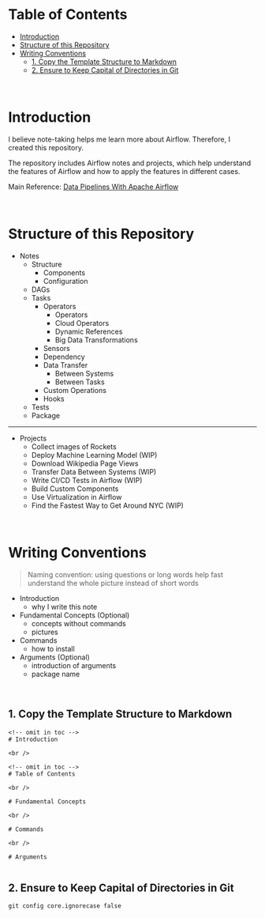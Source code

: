 <!-- omit in toc -->
# Table of Contents
- [Introduction](#introduction)
- [Structure of this Repository](#structure-of-this-repository)
- [Writing Conventions](#writing-conventions)
  - [1. Copy the Template Structure to Markdown](#1-copy-the-template-structure-to-markdown)
  - [2. Ensure to Keep Capital of Directories in Git](#2-ensure-to-keep-capital-of-directories-in-git)

<br />

# Introduction

I believe note-taking helps me learn more about Airflow. Therefore, I created this repository.

The repository includes Airflow notes and projects, which help understand the features of Airflow and how to apply the features in different cases.

Main Reference: [Data Pipelines With Apache Airflow](https://github.com/BasPH/data-pipelines-with-apache-airflow)

<br />

# Structure of this Repository

* Notes
  * Structure
    * Components
    * Configuration
  * DAGs
  * Tasks
    * Operators
      * Operators
      * Cloud Operators
      * Dynamic References 
      * Big Data Transformations
    * Sensors
    * Dependency
    * Data Transfer
      * Between Systems
      * Between Tasks
    * Custom Operations
    * Hooks
  * Tests
  * Package

-----
* Projects
  * Collect images of Rockets
  * Deploy Machine Learning Model (WIP)
  * Download Wikipedia Page Views
  * Transfer Data Between Systems (WIP)
  * Write CI/CD Tests in Airflow (WIP)
  * Build Custom Components
  * Use Virtualization in Airflow
  * Find the Fastest Way to Get Around NYC (WIP)


<br />

# Writing Conventions

> Naming convention: using questions or long words help fast understand the whole picture instead of short words

* Introduction
  * why I write this note
* Fundamental Concepts (Optional)
  * concepts without commands
  * pictures
* Commands 
  * how to install
* Arguments (Optional)
  * introduction of arguments
  * package name

<br />

## 1. Copy the Template Structure to Markdown

```
<!-- omit in toc -->
# Introduction

<br />

<!-- omit in toc -->
# Table of Contents

<br />

# Fundamental Concepts

<br />

# Commands 

<br />

# Arguments


```

## 2. Ensure to Keep Capital of Directories in Git
```
git config core.ignorecase false
```



